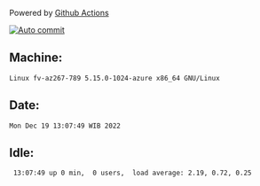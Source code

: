 Powered by [Github Actions](https://github.com/features/actions)

[![Auto commit](https://github.com/hiage/workstation/workflows/Auto%20commit/badge.svg)](https://github.com/hiage/workstation/actions?query=workflow%3A%22Auto+commit%22)

## Machine:
```
Linux fv-az267-789 5.15.0-1024-azure x86_64 GNU/Linux
```
## Date:
```
Mon Dec 19 13:07:49 WIB 2022
```
## Idle:
```
 13:07:49 up 0 min,  0 users,  load average: 2.19, 0.72, 0.25
```
